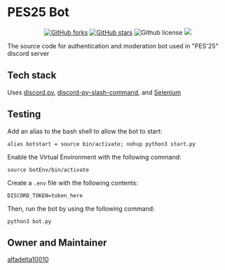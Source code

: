 # PES25 Bot

<p align="center">
    <a href="https://github.com/acmpesuecc/pesu-bot-2025/issues" alt="issues">
    <img alt="GitHub forks" src="https://img.shields.io/github/issues/alfadelta10010/pesu-bot-2025"></a>
    <a href="https://github.com/acmpesuecc/pesu-bot-2025/stargazers" alt="Stars">
    <img alt="GitHub stars" src="https://img.shields.io/github/stars/acmpesuecc/pesu-bot-2025"></a>
    <img alt="Github license" src="https://img.shields.io/github/license/acmpesuecc/pesu-bot-2025"></a>
    <a href="https://github.com/acmpesuecc/pesu-bot-2025/contributors" alt="Contributors">
    <img src="https://img.shields.io/github/contributors/acmpesuecc/pesu-bot-2025"/></a>
</p>

The source code for authentication and moderation bot used in "PES'25" discord server

## Tech stack

Uses [discord.py](https://github.com/Rapptz/discord.py), [discord-py-slash-command](https://pypi.org/project/discord-py-slash-command/), and [Selenium](https://pypi.org/project/selenium/)

## Testing

Add an alias to the bash shell to allow the bot to start:

` alias botstart = source bin/activate; nohup python3 start.py `

Enable the Virtual Environment with the following command:

`source botEnv/bin/activate`

Create a `.env` file with the following contents:

`DISCORD_TOKEN=token_here`

Then, run the bot by using the following command:

`python3 bot.py`

## Owner and Maintainer

[alfadelta10010](https://github.com/alfadelta10010)
